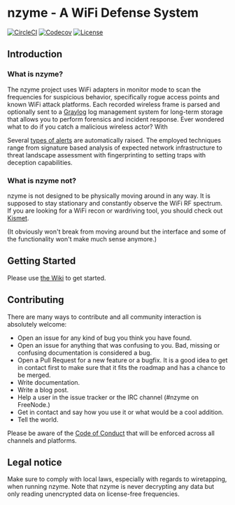 # nzyme - A WiFi Defense System

[![CircleCI](https://circleci.com/gh/lennartkoopmann/nzyme/tree/master.svg?style=shield)](https://circleci.com/gh/lennartkoopmann/nzyme/tree/master)
[![Codecov](https://img.shields.io/codecov/c/github/lennartkoopmann/nzyme.svg)](https://codecov.io/gh/lennartkoopmann/nzyme/)
[![License](https://img.shields.io/github/license/lennartkoopmann/nzyme.svg)](https://www.gnu.org/licenses/gpl-3.0.txt)

## Introduction

### What is nzyme?

The nzyme project uses WiFi adapters in monitor mode to scan the frequencies for suspicious behavior, specifically rogue access points and known WiFi attack platforms. Each recorded wireless frame is parsed and optionally sent to a [Graylog](https://www.graylog.org/) log management system for long-term storage that allows you to perform forensics and incident response. Ever wondered what to do if you catch a malicious wireless actor? With 

Several [types of alerts](https://go.nzyme.org/alerting) are automatically raised. The employed techniques range from signature based analysis of expected network infrastructure to threat landscape assessment with fingerprinting to setting traps with deception capabilities.

### What is nzyme not?

nzyme is not designed to be physically moving around in any way. It is supposed to stay stationary and constantly observe the WiFi RF spectrum. If you are looking for a WiFi recon or wardriving tool, you should check out [Kismet](https://www.kismetwireless.net/).

(It obviously won't break from moving around but the interface and some of the functionality won't make much sense anymore.)

## Getting Started

Please use [the Wiki](https://github.com/lennartkoopmann/nzyme/wiki) to get started.

## Contributing

There are many ways to contribute and all community interaction is absolutely welcome:

* Open an issue for any kind of bug you think you have found.
* Open an issue for anything that was confusing to you. Bad, missing or confusing documentation is considered a bug.
* Open a Pull Request for a new feature or a bugfix. It is a good idea to get in contact first to make sure that it fits the roadmap and has a chance to be merged.
* Write documentation.
* Write a blog post.
* Help a user in the issue tracker or the IRC channel (#nzyme on FreeNode.)
* Get in contact and say how you use it or what would be a cool addition.
* Tell the world.

Please be aware of the [Code of Conduct](CODE_OF_CONDUCT.md) that will be enforced across all channels and platforms.

## Legal notice

Make sure to comply with local laws, especially with regards to wiretapping, when running nzyme. Note that nzyme is never decrypting any data but only reading unencrypted data on license-free frequencies.
